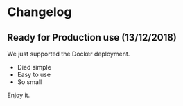 # Changelog

## Ready for Production use (13/12/2018)
We just supported the Docker deployment.

- Died simple
- Easy to use
- So small

Enjoy it.